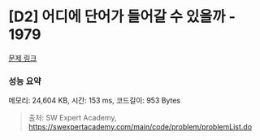 # [D2] 어디에 단어가 들어갈 수 있을까 - 1979 

[문제 링크](https://swexpertacademy.com/main/code/problem/problemDetail.do?contestProbId=AV5PuPq6AaQDFAUq) 

### 성능 요약

메모리: 24,604 KB, 시간: 153 ms, 코드길이: 953 Bytes



> 출처: SW Expert Academy, https://swexpertacademy.com/main/code/problem/problemList.do